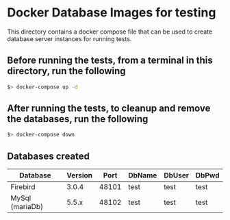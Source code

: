 # Docker Database Images for testing

This directory contains a docker compose file that can be used to create database server instances for running tests.

## Before running the tests, from a terminal in this directory, run the following

```bash
$> docker-compose up -d
```

## After running the tests, to cleanup and remove the databases, run the following

```bash
$> docker-compose down
```

## Databases created

|Database|Version|Port|DbName|DbUser|DbPwd|
|--------|-------|----|------|------|-----|
|Firebird|3.0.4|48101|test|test|test|masterkey|
|MySql (mariaDb)|5.5.x|48102|test|test|test|
